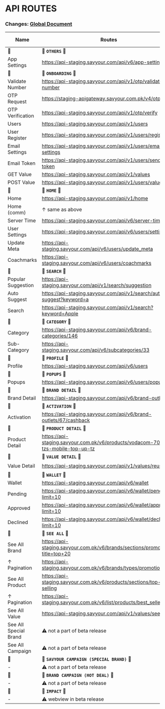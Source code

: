 # API ROUTES

### Changes: [Global Document](https://docs.google.com/document/d/11RWNM88lzEha-3A6Sn53ZDI__AyrqG6eo1NoF9Ezl-M/edit#heading=h.z6ne0og04bp5)

Name|Routes|Old Response|New Response
-|-|-|-
🔗|🔗 **`OTHERS`** 🔗|🔗|🔗
App Settings|https://api-staging.savyour.com/api/v6/app-settings|-|✅
🔗|🔗 **`ONBOARDING`** 🔗|🔗|🔗
Validate Number|https://api-staging.savyour.com/api/v1/otp/validate-number|-|✅
OTP Request|https://staging-apigateway.savyour.com.pk/v4/otp/send|-|✅
OTP Verification|https://api-staging.savyour.com/api/v1/otp/verify|-|✅
Users|https://api-staging.savyour.com/api/v1/users|-|✅
User Register|https://api-staging.savyour.com/api/v1/users/register|-|✅
Email Settings|https://api-staging.savyour.com/api/v1/users/email-settings|-|✅
Email Token|https://api-staging.savyour.com/api/v1/users/send-token|-|✅
GET Value|https://api-staging.savyour.com/api/v1/values|-|✅
POST Value|https://api-staging.savyour.com/api/v1/users/values|-|✅
🔗|🔗 **`HOME`** 🔗|🔗|🔗
Home|https://api-staging.savyour.com/api/v1/home|-|[New](/v15/dashboard-api.json) ✅
Home (comm)|↑ same as above|-|[New](/v15/dashboard-api-2.json) ✅
Server Time|https://api-staging.savyour.com/api/v6/server-time|-|✅
User Settings|https://api-staging.savyour.com/api/v6/users/settings|-|✅
Update Meta|https://api-staging.savyour.com/api/v6/users/update_meta|-|✅
Coachmarks|https://api-staging.savyour.com/api/v6/users/coachmarks|-|✅
🔗|🔗 **`SEARCH`** 🔗|🔗|🔗
Popular Suggestion|https://api-staging.savyour.com/api/v1/search/suggestion|-|✅
Auto Suggest|https://api-staging.savyour.com/api/v1/search/auto-suggest?keyword=a|-|✅
Search|https://api-staging.savyour.com/api/v1/search?keyword=Apple|-|✅
🔗|🔗 **`CATEGORY`** 🔗|🔗|🔗
Category|https://api-staging.savyour.com/api/v6/brand-categories/146|-|-
Sub-Category|https://api-staging.savyour.com/api/v6/subcategories/33|-|-
🔗|🔗 **`PROFILE`** 🔗|🔗|🔗
Profile|https://api-staging.savyour.com/api/v6/users|-|-
🔗|🔗 **`POPUPS`** 🔗|🔗|🔗
Popups|https://api-staging.savyour.com/api/v6/users/popup|-|-
🔗|🔗 **`BRAND DETAIL`** 🔗|🔗|🔗
Brand Detail|https://api-staging.savyour.com/api/v6/brand-outlets/67|[Old](/v6/brand-detail.json)|[New](/v15/brand-detail.json)
🔗|🔗 **`ACTIVATION`** 🔗|🔗|🔗
Activation|https://api-staging.savyour.com/api/v6/brand-outlets/67/cashback|-|-
🔗|🔗 **`PRODUCT DETAIL`** 🔗|🔗|🔗
Product Detail|https://api-staging.savyour.com.pk/v6/products/vodacom-7000-tzs-mobile-top-up-tz|[Old](/v6/product-detail.json)|[New](/v15/product-detail.json)
🔗|🔗 **`VALUE DETAIL`** 🔗|🔗|🔗
Value Detail|https://api-staging.savyour.com/api/v1/values/reusability|✖️|[New](/v15/value-detail.json) ✅
🔗|🔗 **`WALLET`** 🔗|🔗|🔗
Wallet|https://api-staging.savyour.com/api/v6/wallet|-|-
Pending|https://api-staging.savyour.com/api/v6/wallet/pending?limit=10|-|-
Approved|https://api-staging.savyour.com/api/v6/wallet/approved?limit=10|-|-
Declined|https://api-staging.savyour.com/api/v6/wallet/declined?limit=10|-|-
🔗|🔗 **`SEE ALL`** 🔗|🔗|🔗
See All Brand|https://api-staging.savyour.com.pk/v6/brands/sections/promotional?title=top+20|-|[New](/v15/see-all-brand.json)
↑ Pagination|https://api-staging.savyour.com.pk/v6/brands/types/promotional|-|-
See All Product|https://api-staging.savyour.com.pk/v6/products/sections/top-selling|[Old](/v6/see-all-product.json)|[New](/v15/see-all-product.json)
↑ Pagination|https://api-staging.savyour.com.pk/v6/list/products/best_seller|[Old](/v6/see-all-product-pagination.json)|-
See All Value|https://api-staging.savyour.com/api/v1/values/see-all|✖️|✅
See All Special Brand|⚠️ not a part of beta release|-|[New](/v15/special-brand.json)
See All Campaign|⚠️ not a part of beta release|[Old](/v6/see-all-campaign.json)|[New](/v15/see-all-campaign.json)
🔗|🔗 **`SAVYOUR CAMPAIGN (SPECIAL BRAND)`** 🔗|🔗|🔗
-|⚠️ not a part of beta release|-|[New](/v15/specialbrand.json)
🔗|🔗 **`BRAND CAMPAIGN (HOT DEAL)`** 🔗|🔗|🔗
-|⚠️ not a part of beta release|-|-
🔗|🔗 **`IMPACT`** 🔗|🔗|🔗
-|⚠️ webview in beta release|-|-
